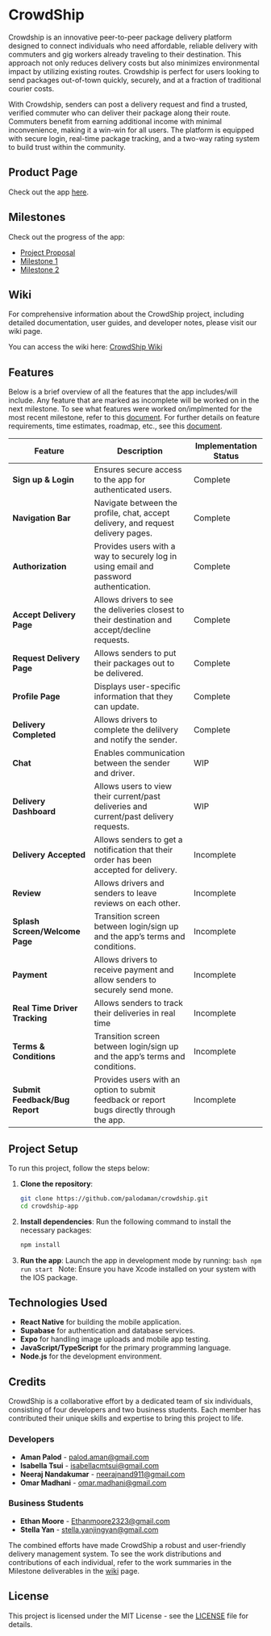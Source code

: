 # CrowdShip

Crowdship is an innovative peer-to-peer package delivery platform designed to connect individuals who need affordable, reliable delivery with commuters and gig workers already traveling to their destination. This approach not only reduces delivery costs but also minimizes environmental impact by utilizing existing routes. Crowdship is perfect for users looking to send packages out-of-town quickly, securely, and at a fraction of traditional courier costs.

With Crowdship, senders can post a delivery request and find a trusted, verified commuter who can deliver their package along their route. Commuters benefit from earning additional income with minimal inconvenience, making it a win-win for all users. The platform is equipped with secure login, real-time package tracking, and a two-way rating system to build trust within the community.

## Product Page

Check out the app [here](https://webhome.csc.uvic.ca/~amanpalod/).

## Milestones

Check out the progress of the app:

- [Project Proposal](https://docs.google.com/presentation/d/1peil1iJRbVo_JsmiLLo1Ui51M7B2C_nOO8ybEi26i7I/edit?usp=sharing)
- [Milestone 1](https://www.canva.com/design/DAGTBPuQ0hA/XS5Hs-V7oXsaTxTl7JmsUg/view?utm_content=DAGTBPuQ0hA&utm_campaign=designshare&utm_medium=link&utm_source=editor)
- [Milestone 2](https://www.canva.com/design/DAGUn4-0RUc/vmg020h-dukKPFfQMnRNJg/view?utm_content=DAGUn4-0RUc&utm_campaign=designshare&utm_medium=link&utm_source=editor)

## Wiki

For comprehensive information about the CrowdShip project, including detailed documentation, user guides, and developer notes, please visit our wiki page.

You can access the wiki here: [CrowdShip Wiki](https://drive.google.com/drive/folders/1qSe8aqg4Xu0syk7wau58o0o3b7cBdhXS?usp=sharing)

## Features

Below is a brief overview of all the features that the app includes/will include. Any feature that are marked as incomplete will be worked on in the next milestone. To see what features were worked on/implmented for the most recent milestone, refer to this [document](https://docs.google.com/document/d/1JhgStE6bvh5WCnZVKJHhdOWX9sznecLxRSmc5AKlf7Y/edit?usp=sharing). For further details on feature requirements, time estimates, roadmap, etc., see this [document](https://docs.google.com/document/d/1SQmtoYWRm86sPubjcFzEQUktxFt1g6xE-WH2qUgW5bs/edit?usp=sharing).


| Feature                        | Description                                                                                    | Implementation Status |
| ------------------------------ | ---------------------------------------------------------------------------------------------- | --------------------- |
| **Sign up & Login**            | Ensures secure access to the app for authenticated users.                                      | Complete              |
| **Navigation Bar**             | Navigate between the profile, chat, accept delivery, and request delivery pages.               | Complete              |
| **Authorization**              | Provides users with a way to securely log in using email and password authentication.          | Complete              |
| **Accept Delivery Page**       | Allows drivers to see the deliveries closest to their destination and accept/decline requests. | Complete              |
| **Request Delivery Page**      | Allows senders to put their packages out to be delivered.                                      | Complete              |
| **Profile Page**               | Displays user-specific information that they can update.                                       | Complete              |
| **Delivery Completed**         | Allows drivers to complete the delilvery and notify the sender.                                | Complete              |
| **Chat**                       | Enables communication between the sender and driver.                                           | WIP                   |
| **Delivery Dashboard**         | Allows users to view their current/past deliveries and current/past delivery requests.         | WIP                   |
| **Delivery Accepted**          | Allows senders to get a notification that their order has been accepted for delivery.          | Incomplete            |
| **Review**                     | Allows drivers and senders to leave reviews on each other.                                     | Incomplete            |
| **Splash Screen/Welcome Page** | Transition screen between login/sign up and the app’s terms and conditions.                    | Incomplete            |
| **Payment**                    | Allows drivers to receive payment and allow senders to securely send mone.                     | Incomplete            |
| **Real Time Driver Tracking**  | Allows senders to track their deliveries in real time                                          | Incomplete            |
| **Terms & Conditions**         | Transition screen between login/sign up and the app’s terms and conditions.                    | Incomplete            |
| **Submit Feedback/Bug Report** | Provides users with an option to submit feedback or report bugs directly through the app.      | Incomplete            |

## Project Setup

To run this project, follow the steps below:

1. **Clone the repository**:

   ```bash
   git clone https://github.com/palodaman/crowdship.git
   cd crowdship-app
   ```

2. **Install dependencies**:
   Run the following command to install the necessary packages:

   ```bash
   npm install
   ```

3. **Run the app**:
   Launch the app in development mode by running:
   `bash
    npm run start
    `
   Note: Ensure you have Xcode installed on your system with the IOS package.

## Technologies Used

- **React Native** for building the mobile application.
- **Supabase** for authentication and database services.
- **Expo** for handling image uploads and mobile app testing.
- **JavaScript/TypeScript** for the primary programming language.
- **Node.js** for the development environment.

## Credits

CrowdShip is a collaborative effort by a dedicated team of six individuals, consisting of four developers and two business students. Each member has contributed their unique skills and expertise to bring this project to life.

### Developers

- **Aman Palod** - palod.aman@gmail.com
- **Isabella Tsui** - isabellacmtsui@gmail.com
- **Neeraj Nandakumar** - neerajnand911@gmail.com
- **Omar Madhani** - omar.madhani@gmail.com

### Business Students

- **Ethan Moore** - Ethanmoore2323@gmail.com
- **Stella Yan** - stella.yanjingyan@gmail.com

The combined efforts have made CrowdShip a robust and user-friendly delivery management system. To see the work distributions and contributions of each individual, refer to the work summaries in the Milestone deliverables in the [wiki](https://drive.google.com/drive/folders/1qSe8aqg4Xu0syk7wau58o0o3b7cBdhXS?usp=sharing) page.

## License

This project is licensed under the MIT License - see the [LICENSE](LICENSE) file for details.
